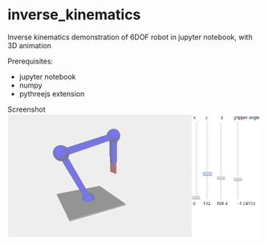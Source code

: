 # inverse_kinematics
Inverse kinematics demonstration of 6DOF robot in jupyter notebook, with 3D animation

Prerequisites:
  - jupyter notebook
  - numpy
  - pythreejs extension

Screenshot  
![alt tag](Screenshot1.png)
